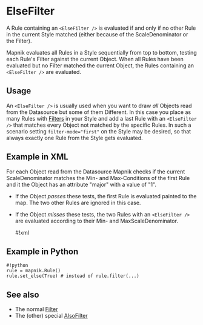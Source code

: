 <!-- Name: ElseFilter -->
<!-- Version: 6 -->
<!-- Last-Modified: 2011/08/30 00:55:11 -->
<!-- Author: MaZderMind -->
# ElseFilter
A Rule containing an `<ElseFilter />` is evaluated if and only if no other Rule in the current Style matched (either because of the ScaleDenominator or the Filter).

Mapnik evaluates all Rules in a Style sequentially from top to bottom, testing each Rule's Filter against the current Object. When all Rules have been evaluated but no Filter matched the current Object, the Rules containing an `<ElseFilter />` are evaluated.

## Usage
An `<ElseFilter />` is usually used when you want to draw _all_ Objects read from the Datasource but some of them Different. In this case you place as many Rules with [Filters](/wiki:Filter/) in your Style and add a last Rule with an `<ElseFilter />` that matches every Object not matched by the specific Rules. In such a scenario setting `filter-mode="first"` on the Style may be desired, so that always exactly one Rule from the Style gets evaluated.

## Example in XML
For each Object read from the Datasource Mapnik checks if the current ScaleDenominator matches the Min- and Max-Conditions of the first Rule and it the Object has an attribute "major" with a value of "1".
 * If the Object _passes_ these tests, the first Rule is evaluated painted to the map. The two other Rules are ignored in this case.
 * If the Object _misses_ these tests, the two Rules with an `<ElseFilter />` are evaluated according to their Min- and MaxScaleDenominator.


    #!xml
    <Style name="contours">
      <Rule>
        <Filter>[major] = 1</Filter>
        
        <MaxScaleDenominator>25000</MaxScaleDenominator>
        <MinScaleDenominator>100</MinScaleDenominator>
        
        <LineSymbolizer>
          <CssParameter name="stroke">#fb9b67</CssParameter>
        </LineSymbolizer>
      </Rule>
      
      <Rule>
        <ElseFilter/>
        
        <MaxScaleDenominator>25000</MaxScaleDenominator>
        <MinScaleDenominator>5000</MinScaleDenominator>
        
        <LineSymbolizer>
          <CssParameter name="stroke">#f45906</CssParameter>
        </LineSymbolizer>
      </Rule>
      
      <Rule>
        <ElseFilter/>
        
        <MaxScaleDenominator>5000</MaxScaleDenominator>
        <MinScaleDenominator>100</MinScaleDenominator>
        
        <LineSymbolizer>
          <CssParameter name="stroke">#f4062A</CssParameter>
        </LineSymbolizer>
      </Rule>
    </Style>

## Example in Python

    #!python
    rule = mapnik.Rule()
    rule.set_else(True) # instead of rule.filter(...)

## See also
 * The normal [Filter](https://github.com/mapnik/mapnik/wiki/Filter)
 * The (other) special [AlsoFilter](https://github.com/mapnik/mapnik/wiki/AlsoFilter)

